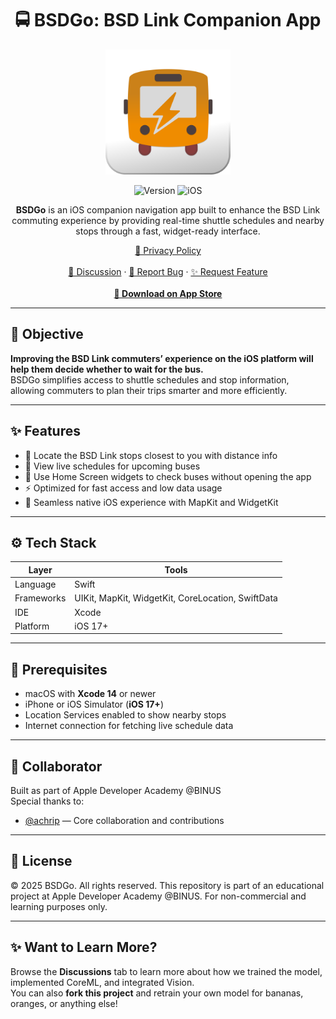 <div align="center">
  <h1>🚍 BSDGo: BSD Link Companion App</h1>

  <img src="https://github.com/Lunardy2509/BSDGo/blob/mimi/BSDGo/Resources/Assets.xcassets/BSDGo-App-Icon.imageset/BSDGo-App-Icon.png" width="200" height="200" alt="BSDGo Logo">

  ![Version](https://img.shields.io/badge/version-2.1-orange?style=for-the-badge)
  ![iOS](https://img.shields.io/badge/iOS-17%2B-lightgrey?style=for-the-badge)

  <p><strong>BSDGo</strong> is an iOS companion navigation app built to enhance the BSD Link commuting experience by providing real-time shuttle schedules and nearby stops through a fast, widget-ready interface.</p>

  <p>
    <a href="https://lunardy2509.github.io/lq-docs/privacy/privacy-bsdgo">📜 Privacy Policy</a><br><br>
    <a href="https://github.com/Lunardy2509/BSDGo/discussions">💬 Discussion</a> ·
    <a href="https://github.com/Lunardy2509/BSDGo/issues/new?labels=bug&template=bug_report.yml&title=%5BBug%5D">🐛 Report Bug</a> ·
    <a href="https://github.com/Lunardy2509/BSDGo/issues/new?labels=enhancement&template=feature_request.yml&title=%5BFeature%5D">✨ Request Feature</a><br><br>
    <a href="https://apps.apple.com/id/app/bsdgo/id6747796706"><strong>📲 Download on App Store</strong></a>
  </p>
</div>

---

## 🎯 Objective

**Improving the BSD Link commuters’ experience on the iOS platform will help them decide whether to wait for the bus.**  
BSDGo simplifies access to shuttle schedules and stop information, allowing commuters to plan their trips smarter and more efficiently.

---

## ✨ Features

- 📍 Locate the BSD Link stops closest to you with distance info  
- 🚌 View live schedules for upcoming buses  
- 📱 Use Home Screen widgets to check buses without opening the app  
- ⚡ Optimized for fast access and low data usage  
- 🧭 Seamless native iOS experience with MapKit and WidgetKit  

---

## ⚙️ Tech Stack

| Layer       | Tools                                  |
|-------------|----------------------------------------|
| Language    | Swift                                  |
| Frameworks  | UIKit, MapKit, WidgetKit, CoreLocation, SwiftData |
| IDE         | Xcode                                  |
| Platform    | iOS 17+                                |

---

## 🧰 Prerequisites

- macOS with **Xcode 14** or newer  
- iPhone or iOS Simulator (**iOS 17+**)  
- Location Services enabled to show nearby stops  
- Internet connection for fetching live schedule data  

---

## 🤝 Collaborator

Built as part of Apple Developer Academy @BINUS  
Special thanks to:

- [@achrip](https://github.com/achrip) — Core collaboration and contributions

---

## 📄 License

© 2025 BSDGo. All rights reserved.
This repository is part of an educational project at Apple Developer Academy @BINUS. For non-commercial and learning purposes only.

---

## ✨ Want to Learn More?

Browse the **Discussions** tab to learn more about how we trained the model, implemented CoreML, and integrated Vision.  
You can also **fork this project** and retrain your own model for bananas, oranges, or anything else!

